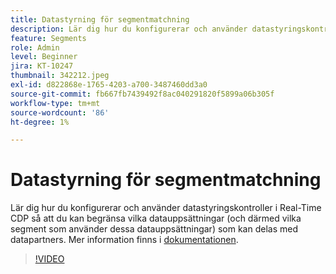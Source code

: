 ```yaml
---
title: Datastyrning för segmentmatchning
description: Lär dig hur du konfigurerar och använder datastyringskontroller i Real-Time CDP så att du kan begränsa vilka datauppsättningar (och därför vilka segment som använder dessa datauppsättningar... (Beskrivningar ska vara mellan 60 och 160 tecken).
feature: Segments
role: Admin
level: Beginner
jira: KT-10247
thumbnail: 342212.jpeg
exl-id: d822868e-1765-4203-a700-3487460dd3a0
source-git-commit: fb667fb7439492f8ac040291820f5899a06b305f
workflow-type: tm+mt
source-wordcount: '86'
ht-degree: 1%

---
```


# Datastyrning för segmentmatchning

Lär dig hur du konfigurerar och använder datastyringskontroller i Real-Time CDP så att du kan begränsa vilka datauppsättningar (och därmed vilka segment som använder dessa datauppsättningar) som kan delas med datapartners. Mer information finns i [dokumentationen](https://experienceleague.adobe.com/docs/experience-platform/segmentation/ui/segment-match/overview.html?lang=sv).

>[!VIDEO](https://video.tv.adobe.com/v/342212/?learn=on&enablevpops)
